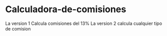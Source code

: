 # Calculadora-de-comisiones
La version 1 Calcula comisiones del 13%
La version 2 calcula cualquier tipo de comision
